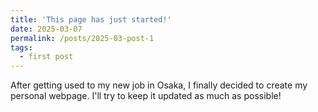 ```yaml
---
title: 'This page has just started!'
date: 2025-03-07
permalink: /posts/2025-03-post-1
tags:
  - first post
---
```


After getting used to my new job in Osaka, I finally decided to create my personal webpage. I'll try to keep it updated as much as possible!

